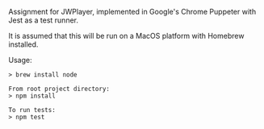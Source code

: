 Assignment for JWPlayer, implemented in Google's Chrome Puppeter 
with Jest as a test runner. 

It is assumed that this will be run on a MacOS platform with Homebrew installed.

Usage:
```
> brew install node

From root project directory:
> npm install

To run tests:
> npm test

```
